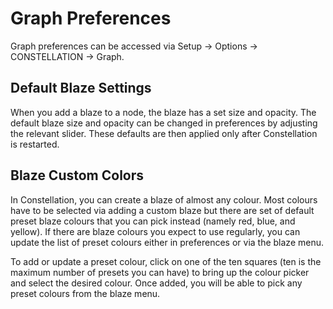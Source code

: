 # Graph Preferences

Graph preferences can be accessed via Setup -> Options -> CONSTELLATION
-> Graph.

## Default Blaze Settings

When you add a blaze to a node, the blaze has a set size and opacity.
The default blaze size and opacity can be changed in preferences by
adjusting the relevant slider. These defaults are then applied only
after Constellation is restarted.

## Blaze Custom Colors

In Constellation, you can create a blaze of almost any colour. Most
colours have to be selected via adding a custom blaze but there are set
of default preset blaze colours that you can pick instead (namely red,
blue, and yellow). If there are blaze colours you expect to use
regularly, you can update the list of preset colours either in
preferences or via the blaze menu.

To add or update a preset colour, click on one of the ten squares (ten
is the maximum number of presets you can have) to bring up the colour
picker and select the desired colour. Once added, you will be able to
pick any preset colours from the blaze menu.
